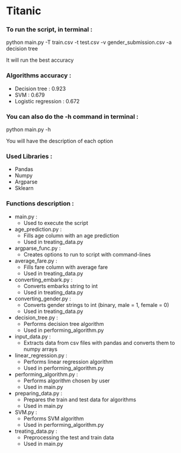 # Titanic


<h3> To run the script, in terminal : </h3>

<p> python main.py -T train.csv -t test.csv -v gender_submission.csv -a decision tree </p>

<p> It will run the best accuracy </p>


<h3> Algorithms accuracy : </h3>

<ul>
<li> Decision tree : 0.923 </li>
<li> SVM : 0.679 </li>
<li> Logistic regression : 0.672 </li>
</ul>



<h3> You can also do the -h command in terminal : </h3>

<p> python main.py -h </p>

<p> You will have the description of each option </p>

<h3> Used Libraries : </h3>
<ul>
<li> Pandas </li>
<li> Numpy </li>
<li> Argparse </li>
<li> Sklearn </li>
</ul>

<h3> Functions description : </h3>
<ul>
	<li> 
		main.py :
		<ul>
		<li> Used to execute the script </li>
		</ul>
	</li>
	<li> 
		age_prediction.py : 
		<ul>
		<li> Fills age column with an age prediction </li>
		<li> Used in treating_data.py </li>
		</ul>
	</li>
	<li> 
		argparse_func.py : 
		<ul>
		<li> Creates options to run to script with command-lines </li>
		</ul>
	</li>
	<li> 
		average_fare.py : 
		<ul>
		<li> Fills fare column with average fare </li> 
        	<li> Used in treating_data.py </li> 
		</ul>
	</li>
	<li> 
		converting_embark.py : 
		<ul>
		<li> Converts embarks string to int </li> 
        	<li> Used in treating_data.py </li> 
		</ul>
	</li>
	<li> 
		converting_gender.py :
		<ul>
		<li> Converts gender strings to int (binary, male = 1, female = 0) </li> 
		<li> Used in treating_data.py </li> 
		</ul>
	</li>
	<li> 
		decision_tree.py : 
		<ul>
		<li> Performs decision tree algorithm </li> 
        	<li> Used in performing_algorithm.py </li> 
		</ul>
	</li>
	<li> 
		input_data.py : 
		<ul>
		<li> Extracts data from csv files with pandas and converts them to numpy arrays </li> 
		</ul>
	</li>
	<li> 
		linear_regression.py : 
		<ul>
		<li> Performs linear regression algorithm </li> 
        	<li> Used in performing_algorithm.py </li> 
		</ul>
	</li>
	<li> 
		performing_algorithm.py : 
		<ul>
		<li> Performs algorithm chosen by user </li> 
		<li> Used in main.py </li> 
		</ul>
	</li>
	<li> 
		preparing_data.py :
		<ul>
		<li> Prepares the train and test data for algorithms </li> 
		<li> Used in main.py </li> 
		</ul>
	</li>
	<li> 
		SVM.py : 
		<ul>
		<li> Performs SVM algorithm </li> 
        	<li> Used in performing_algorithm.py </li> 
		</ul>
	</li>
	<li> 
		treating_data.py : 
		<ul>
		<li> Preprocessing the test and train data </li> 
		<li> Used in main.py </li> 
		</ul>
	</li>
</ul>

